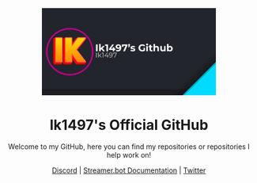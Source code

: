 <div align="center">
  <img src="assets/social_image/Ik1497.png" alt="Ik1497 Social Image" width="70%"></img>
  
  <h1>Ik1497's Official GitHub</h1>

  Welcome to my GitHub, here you can find my repositories or repositories I help work on!
  
  [Discord](https://www.youtube.com/watch?v=dQw4w9WgXcQ) | [Streamer.bot Documentation](https://wiki.streamer.bot) | [Twitter](https://www.youtube.com/watch?v=dQw4w9WgXcQ) 
  
</div>

